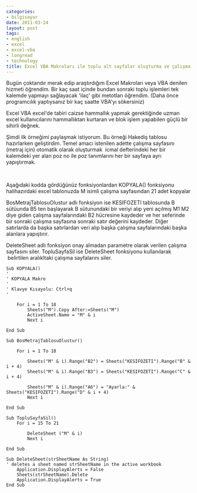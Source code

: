 ```yaml
---
categories:
- bilgisayar
date: 2011-03-24
layout: post
tags:
- english
- excel
- excel-vba
- longread
- technology
title: Excel VBA Makroları ile toplu alt sayfalar oluşturma ve çalışma sayfaları maniplasyonu
---
```


Bugün çoktandır merak edip araştırdığım Excel Makroları veya VBA denilen hizmeti öğrendim. Bir kaç saat içinde bundan sonraki toplu işlemleri tek kalemde yapmayı sağlayacak 'ilaç' gibi metotları öğrendim. (Daha önce programcılık yaptıysanız bir kaç saatte VBA'yı sökersiniz)

Excel VBA excel'de tabiri caizse hammallık yapmak gerektiğinde uzman excel kullanıcılarını hammallıktan kurtaran ve blok işlem yapabilen güçlü bir sihirli değnek.

Şimdi ilk örneğimi paylaşmak istiyorum. Bu örneği Hakediş tablosu hazırlarken geliştirdim. Temel amacı istenilen adette çalışma sayfasını (metraj için) otomatik olarak oluşturmak  icmal defterindeki her bir kalemdeki yer alan poz no ile poz tanımlarını her bir sayfaya ayrı yapıştırmak.

 

Aşağıdaki kodda gördüğünüz fonksiyonlardan KOPYALA() fonksiyonu halihazırdaki excel tablonuzda M isimli çalışma sayfasından 21 adet kopyalar

BosMetrajTablosuOlustur adlı fonksiyon ise KESIFOZETI tablosunda B sütüunda B5 ten başlayarak B sütunundaki bir veriyi alıp yeni açılmış M1 M2 diye giden çalışma sayfalarındaki B2 hücresine kaydeder ve her seferinde bir sonraki çalışma sayfasına sonraki satır değerini kaydeder. Diğer satırlarda da başka satırlardan veri alıp başka çalışma sayfalarındaki başka alanlara yapıştırır.

DeleteSheet adlı fonksiyon onay almadan parametre olarak verilen çalışma sayfasını siler. TopluSayfaSil ise DeleteSheet fonksiyonu kullanılarak  belirtilen aralıkltaki çalışma sayfalarını siler.

```
Sub KOPYALA()
'
' KOPYALA Makro
'
' Klavye Kısayolu: Ctrl+q
'

    For i = 1 To 18
        Sheets("M").Copy After:=Sheets("M")
        ActiveSheet.Name = "M" & i
        Next i

End Sub

Sub BosMetrajTablosuOlustur()

    For i = 1 To 18

        Sheets("M" & i).Range("B2") = Sheets("KESIFOZETI").Range("B" & i + 4)
        Sheets("M" & i).Range("B3") = Sheets("KESIFOZETI").Range("C" & i + 4)

        Sheets("M" & i).Range("A6") = "Ayarla:" & Sheets("KESIFOZETI").Range("D" & i + 4)
        Next i

End Sub

Sub TopluSayfaSil()
    For i = 15 To 21

        DeleteSheet ("M" & i)
        Next i

End Sub

Sub DeleteSheet(strSheetName As String)
' deletes a sheet named strSheetName in the active workbook
    Application.DisplayAlerts = False
    Sheets(strSheetName).Delete
    Application.DisplayAlerts = True
End Sub
```
